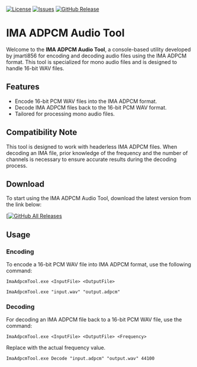[![License](https://img.shields.io/github/license/eurotools/ima-adpcm_encoder-decoder)](https://www.gnu.org/licenses/gpl-3.0.html)
[![Issues](https://img.shields.io/github/issues/eurotools/ima-adpcm_encoder-decoder)](https://github.com/eurotools/ima-adpcm_encoder-decoder/issues)
[![GitHub Release](https://img.shields.io/github/v/release/eurotools/ima-adpcm_encoder-decoder)](https://github.com/eurotools/ima-adpcm_encoder-decoder/releases/latest)

# IMA ADPCM Audio Tool
Welcome to the **IMA ADPCM Audio Tool**, a console-based utility developed by jmarti856 for encoding and decoding audio files using the IMA ADPCM format. This tool is specialized for mono audio files and is designed to handle 16-bit WAV files.

## Features
- Encode 16-bit PCM WAV files into the IMA ADPCM format.
- Decode IMA ADPCM files back to the 16-bit PCM WAV format.
- Tailored for processing mono audio files.

## Compatibility Note
This tool is designed to work with headerless IMA ADPCM files. When decoding an IMA file, prior knowledge of the frequency and the number of channels is necessary to ensure accurate results during the decoding process.

## Download
To start using the IMA ADPCM Audio Tool, download the latest version from the link below:

[[![GitHub All Releases](https://img.shields.io/github/v/release/eurotools/ima-adpcm_encoder-decoder?style=for-the-badge)](https://github.com/eurotools/ima-adpcm_encoder-decoder/releases/latest)

## Usage

### Encoding
To encode a 16-bit PCM WAV file into IMA ADPCM format, use the following command:

```console
ImaAdpcmTool.exe <InputFile> <OutputFile>
```

```console
ImaAdpcmTool.exe "input.wav" "output.adpcm"
```

### Decoding
For decoding an IMA ADPCM file back to a 16-bit PCM WAV file, use the command:

```console
ImaAdpcmTool.exe <InputFile> <OutputFile> <Frequency>
```
Replace <Frequency> with the actual frequency value.

```
ImaAdpcmTool.exe Decode "input.adpcm" "output.wav" 44100
```
